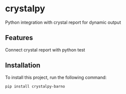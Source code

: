 # crystalpy

Python integration with crystal report for dynamic output

## Features

Connect crystal report with python test

## Installation

To install this project, run the following command:
```bash
pip install crystalpy-barno